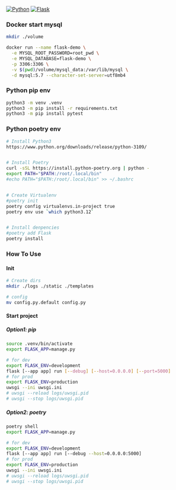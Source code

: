 [![Python](https://img.shields.io/badge/Python-3.12.2-red)](https://www.python.org/downloads/release/python-3109/)
[![Flask](https://img.shields.io/badge/flask-3.0.3-blue)](https://flask.palletsprojects.com/en/3.0.x/)

### Docker start mysql
```bash
mkdir ./volume

docker run --name flask-demo \
  -e MYSQL_ROOT_PASSWORD=root_pwd \
  -e MYSQL_DATABASE=flask-demo \
  -p 3306:3306 \
  -v $(pwd)/volume/mysql_data:/var/lib/mysql \
  -d mysql:5.7 --character-set-server=utf8mb4
```

### Python pip env
```bash
python3 -m venv .venv
python3 -m pip install -r requirements.txt
python3 -m pip install pytest
```

### Python poetry env
```bash
# Install Python3
https://www.python.org/downloads/release/python-3109/


# Install Poetry
curl -sSL https://install.python-poetry.org | python -
export PATH="$PATH:/root/.local/bin"
#echo PATH="$PATH:/root/.local/bin" >> ~/.bashrc


# Create Virtualenv
#poetry init
poetry config virtualenvs.in-project true
poetry env use `which python3.12`


# Install denpencies
#poetry add Flask
poetry install
```

### How To Use
#### Init
```bash
# Create dirs
mkdir ./logs ./static ./templates

# config
mv config.py.default config.py
```

#### Start project
##### Option1: pip
```bash
source .venv/bin/activate
export FLASK_APP=manage.py

# for dev
export FLASK_ENV=development
flask [--app app] run [--debug] [--host=0.0.0.0] [--port=5000]
# for prod
export FLASK_ENV=production
uwsgi --ini uwsgi.ini
# uwsgi --reload logs/uwsgi.pid
# uwsgi --stop logs/uwsgi.pid
```

##### Option2: poetry
```bash
poetry shell
export FLASK_APP=manage.py

# for dev
export FLASK_ENV=development
flask [--app app] run [--debug --host=0.0.0.0:5000]
# for prod
export FLASK_ENV=production
uwsgi --ini uwsgi.ini
# uwsgi --reload logs/uwsgi.pid
# uwsgi --stop logs/uwsgi.pid
```
